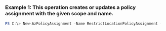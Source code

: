 ### Example 1: This operation creates or updates a policy assignment with the given scope and name.
```powershell
PS C:\> New-AzPolicyAssignment -Name RestrictLocationPolicyAssignment -PolicyDefinition {PolicyDefinition} -Scope /subscriptions/$($Subscription.Id)
```

